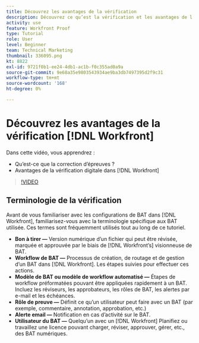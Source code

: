 ```yaml
---
title: Découvrez les avantages de la vérification
description: Découvrez ce qu’est la vérification et les avantages de l’utilisation de la vérification dynamique des balises dans [!DNL  Workfront].
activity: use
feature: Workfront Proof
type: Tutorial
role: User
level: Beginner
team: Technical Marketing
thumbnail: 336095.png
kt: 8822
exl-id: 9721f0b1-ee24-4db1-ac1b-f0c355ad0a9a
source-git-commit: 9e68a35e9803543934ae9ba3db7497395d2f9c31
workflow-type: tm+mt
source-wordcount: '168'
ht-degree: 0%

---
```


# Découvrez les avantages de la vérification [!DNL Workfront]

Dans cette vidéo, vous apprendrez :

* Qu’est-ce que la correction d’épreuves ?
* Avantages de la vérification digitale dans [!DNL Workfront]

>[!VIDEO](https://video.tv.adobe.com/v/336095/?quality=12)

## Terminologie de la vérification

Avant de vous familiariser avec les configurations de BAT dans [!DNL  Workfront], familiarisez-vous avec la terminologie spécifique aux BAT utilisée. Ces termes sont fréquemment utilisés tout au long de ce tutoriel.

* **Bon à tirer —** Version numérique d’un fichier qui peut être révisée, marquée et approuvée par le biais de [!DNL Workfront’s] visionneuse de BAT.
* **Workflow de BAT —** Processus de création, de routage et de gestion d’un BAT dans [!DNL Workfront]. Les étapes suivies pour effectuer ces actions.
* **Modèle de BAT ou modèle de workflow automatisé —** Étapes de workflow préformatées pouvant être appliquées rapidement à un BAT. Incluez les réviseurs, les approbateurs, les rôles de BAT, les alertes par e-mail et les échéances.
* **Rôle de preuve —** Définit ce qu’un utilisateur peut faire avec un BAT (par exemple, commentaire, annotation, approbation, etc.)
* **Alerte email —** Notification en cas d’activité sur le BAT.
* **Utilisateur du BAT —** Quelqu’un avec un [!DNL Workfront] Planifiez ou travaillez une licence pouvant charger, réviser, approuver, gérer, etc., des BAT numériques.

